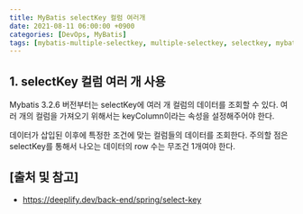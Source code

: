 ```yaml
---
title: MyBatis selectKey 컬럼 여러개
date: 2021-08-11 06:00:00 +0900
categories: [DevOps, MyBatis]
tags: [mybatis-multiple-selectkey, multiple-selectkey, selectkey, mybatis-selectkey-컬럼-여러개, selectkey-컬럼-여러개]
---
```


## 1. selectKey 컬럼 여러 개 사용
Mybatis 3.2.6 버전부터는 selectKey에 여러 개 컬럼의 데이터를 조회할 수 있다. 여러 개의 컬럼을 가져오기 위해서는 keyColumn이라는 속성을 설정해주어야 한다.

데이터가 삽입된 이후에 특정한 조건에 맞는 컬럼들의 데이터를 조회한다. 주의할 점은 selectKey를 통해서 나오는 데이터의 row 수는 무조건 1개여야 한다.

## [출처 및 참고]
* <https://deeplify.dev/back-end/spring/select-key>

